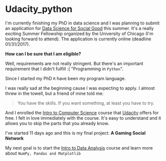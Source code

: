 # Udacity_python

I'm currently finishing my PhD in data science and I was planning to submit an application for [Data Science for Social Good](https://dssg.uchicago.edu/)
this summer. It's a really exciting Summer Fellowship organized by the University of Chicago (I'm looking forward to attend).
The application is currently online (deadline 01/31/2017).

**How can I be sure that I am eligible?**

Well, requirements are not really stringent. But there's an important requirement that I didn't fulfill :( "Programming in ```Python```".

Since I started my PhD ```R``` have been my program language.

I was really sad at the beginning cause I was expecting to apply. I almost threw in the towell, but a friend of mine told me:

> You have the skills. If you want something, at least you have to try.

And I enrolled the [Intro to Computer Science](https://www.udacity.com/course/intro-to-computer-science--cs101) course that [Udacity](https://www.udacity.com/)
offers for free. I felt in love immediately with the course. It's easy to understand and it allows you to skip the parts that you already know.

I've started 11 days ago and this is my final project: **A Gaming Social Network**

My next goal is to start the [Intro to Data Analysis](https://www.udacity.com/course/intro-to-data-analysis--ud170) course and learn more
about ```NumPy, Pandas and Matplotlib```
